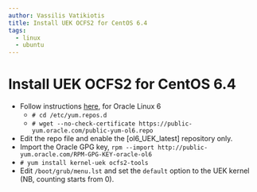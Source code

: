 ```yaml
---
author: Vassilis Vatikiotis
title: Install UEK OCFS2 for CentOS 6.4
tags:
  - linux
  - ubuntu
---
```


# Install UEK OCFS2 for CentOS 6.4

- Follow instructions [here](http://public-yum.oracle.com/), for Oracle Linux 6
  - `# cd /etc/yum.repos.d`
  - `# wget --no-check-certificate https://public-yum.oracle.com/public-yum-ol6.repo`
- Edit the repo file and enable the [ol6_UEK_latest] repository only.
- Import the Oracle GPG key, `rpm --import http://public-yum.oracle.com/RPM-GPG-KEY-oracle-ol6`
- `# yum install kernel-uek ocfs2-tools`
- Edit `/boot/grub/menu.lst` and set the `default` option to the UEK kernel (NB, counting starts from 0).
